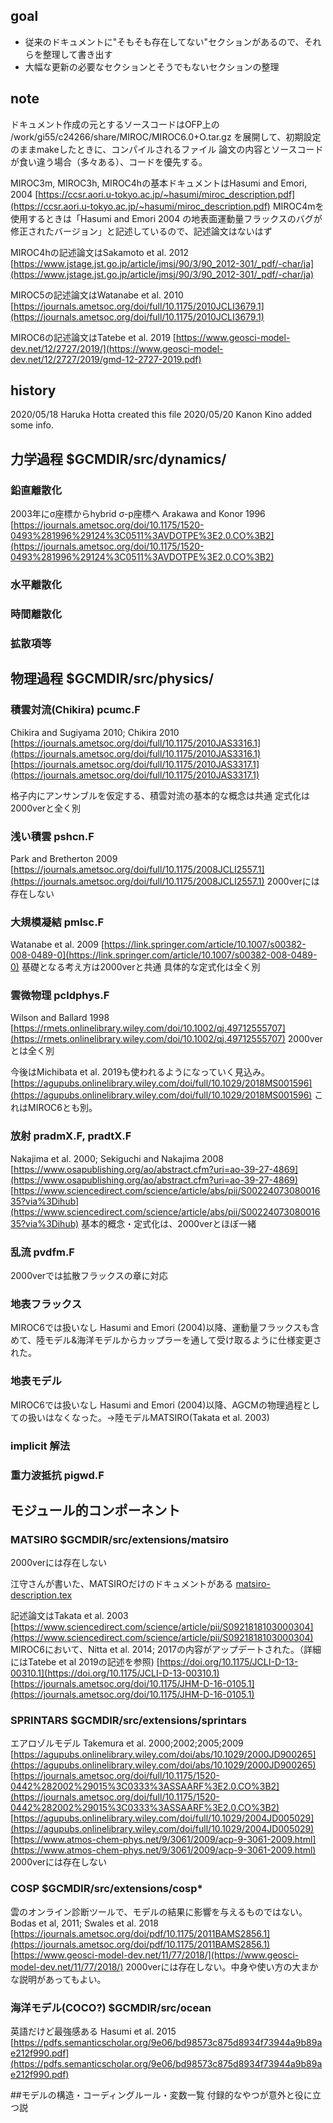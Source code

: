 ## goal
* 従来のドキュメントに"そもそも存在してない"セクションがあるので、それらを整理して書き出す
* 大幅な更新の必要なセクションとそうでもないセクションの整理

## note

ドキュメント作成の元とするソースコードはOFP上の
/work/gi55/c24266/share/MIROC/MIROC6.0+O.tar.gz
を展開して、初期設定のままmakeしたときに、コンパイルされるファイル
論文の内容とソースコードが食い違う場合（多々ある）、コードを優先する。

MIROC3m, MIROC3h, MIROC4hの基本ドキュメントはHasumi and Emori, 2004
[https://ccsr.aori.u-tokyo.ac.jp/~hasumi/miroc_description.pdf](https://ccsr.aori.u-tokyo.ac.jp/~hasumi/miroc_description.pdf)
MIROC4mを使用するときは「Hasumi and Emori 2004 の地表面運動量フラックスのバグが修正されたバージョン」と記述しているので、記述論文はないはず

MIROC4hの記述論文はSakamoto et al. 2012
[https://www.jstage.jst.go.jp/article/jmsj/90/3/90_2012-301/_pdf/-char/ja](https://www.jstage.jst.go.jp/article/jmsj/90/3/90_2012-301/_pdf/-char/ja)

MIROC5の記述論文はWatanabe et al. 2010
[https://journals.ametsoc.org/doi/full/10.1175/2010JCLI3679.1](https://journals.ametsoc.org/doi/full/10.1175/2010JCLI3679.1)

MIROC6の記述論文はTatebe et al. 2019
[https://www.geosci-model-dev.net/12/2727/2019/](https://www.geosci-model-dev.net/12/2727/2019/gmd-12-2727-2019.pdf)

## history
2020/05/18 Haruka Hotta created this file
2020/05/20 Kanon Kino added some info.


## 力学過程 $GCMDIR/src/dynamics/
### 鉛直離散化
2003年にσ座標からhybrid σ-p座標へ
Arakawa and Konor 1996
[https://journals.ametsoc.org/doi/10.1175/1520-0493%281996%29124%3C0511%3AVDOTPE%3E2.0.CO%3B2](https://journals.ametsoc.org/doi/10.1175/1520-0493%281996%29124%3C0511%3AVDOTPE%3E2.0.CO%3B2)

### 水平離散化
### 時間離散化
### 拡散項等

## 物理過程 $GCMDIR/src/physics/
### 積雲対流(Chikira) pcumc.F 
Chikira and Sugiyama 2010; Chikira 2010
[https://journals.ametsoc.org/doi/full/10.1175/2010JAS3316.1](https://journals.ametsoc.org/doi/full/10.1175/2010JAS3316.1)
[https://journals.ametsoc.org/doi/full/10.1175/2010JAS3317.1](https://journals.ametsoc.org/doi/full/10.1175/2010JAS3317.1)

格子内にアンサンブルを仮定する、積雲対流の基本的な概念は共通
定式化は2000verと全く別

### 浅い積雲 pshcn.F
Park and Bretherton 2009
[https://journals.ametsoc.org/doi/full/10.1175/2008JCLI2557.1](https://journals.ametsoc.org/doi/full/10.1175/2008JCLI2557.1)
2000verには存在しない

### 大規模凝結 pmlsc.F
Watanabe et al. 2009
[https://link.springer.com/article/10.1007/s00382-008-0489-0](https://link.springer.com/article/10.1007/s00382-008-0489-0)
基礎となる考え方は2000verと共通
具体的な定式化は全く別

### 雲微物理 pcldphys.F
Wilson and Ballard 1998
[https://rmets.onlinelibrary.wiley.com/doi/10.1002/qj.49712555707](https://rmets.onlinelibrary.wiley.com/doi/10.1002/qj.49712555707)
2000verとは全く別

今後はMichibata et al. 2019も使われるようになっていく見込み。
[https://agupubs.onlinelibrary.wiley.com/doi/full/10.1029/2018MS001596](https://agupubs.onlinelibrary.wiley.com/doi/full/10.1029/2018MS001596)
これはMIROC6とも別。

### 放射 pradmX.F, pradtX.F
Nakajima et al. 2000; Sekiguchi and Nakajima 2008
[https://www.osapublishing.org/ao/abstract.cfm?uri=ao-39-27-4869](https://www.osapublishing.org/ao/abstract.cfm?uri=ao-39-27-4869)
[https://www.sciencedirect.com/science/article/abs/pii/S0022407308001635?via%3Dihub](https://www.sciencedirect.com/science/article/abs/pii/S0022407308001635?via%3Dihub)
基本的概念・定式化は、2000verとほぼ一緒

### 乱流 pvdfm.F
2000verでは拡散フラックスの章に対応


### 地表フラックス
MIROC6では扱いなし
Hasumi and Emori (2004)以降、運動量フラックスも含めて、陸モデル&海洋モデルからカップラーを通して受け取るように仕様変更された。

### 地表モデル
MIROC6では扱いなし
Hasumi and Emori (2004)以降、AGCMの物理過程としての扱いはなくなった。->陸モデルMATSIRO(Takata et al. 2003)

### implicit 解法

### 重力波抵抗 pigwd.F

## モジュール的コンポーネント

### MATSIRO $GCMDIR/src/extensions/matsiro
2000verには存在しない

江守さんが書いた、MATSIROだけのドキュメントがある
[matsiro-description.tex](doc/matsiro-description.tex)

記述論文はTakata et al. 2003
[https://www.sciencedirect.com/science/article/pii/S0921818103000304](https://www.sciencedirect.com/science/article/pii/S0921818103000304)
MIROC6において、Nitta et al. 2014; 2017の内容がアップデートされた。（詳細にはTatebe et al 2019の記述を参照)
[https://doi.org/10.1175/JCLI-D-13-00310.1](https://doi.org/10.1175/JCLI-D-13-00310.1)
[https://journals.ametsoc.org/doi/10.1175/JHM-D-16-0105.1](https://journals.ametsoc.org/doi/10.1175/JHM-D-16-0105.1)

### SPRINTARS $GCMDIR/src/extensions/sprintars
エアロゾルモデル
Takemura et al. 2000;2002;2005;2009
[https://agupubs.onlinelibrary.wiley.com/doi/abs/10.1029/2000JD900265](https://agupubs.onlinelibrary.wiley.com/doi/abs/10.1029/2000JD900265)
[https://journals.ametsoc.org/doi/full/10.1175/1520-0442%282002%29015%3C0333%3ASSAARF%3E2.0.CO%3B2](https://journals.ametsoc.org/doi/full/10.1175/1520-0442%282002%29015%3C0333%3ASSAARF%3E2.0.CO%3B2)
[https://agupubs.onlinelibrary.wiley.com/doi/full/10.1029/2004JD005029](https://agupubs.onlinelibrary.wiley.com/doi/full/10.1029/2004JD005029)
[https://www.atmos-chem-phys.net/9/3061/2009/acp-9-3061-2009.html](https://www.atmos-chem-phys.net/9/3061/2009/acp-9-3061-2009.html)
2000verには存在しない

### COSP $GCMDIR/src/extensions/cosp*
雲のオンライン診断ツールで、モデルの結果に影響を与えるものではない。
Bodas et al, 2011; Swales et al. 2018
[https://journals.ametsoc.org/doi/pdf/10.1175/2011BAMS2856.1](https://journals.ametsoc.org/doi/pdf/10.1175/2011BAMS2856.1)
[https://www.geosci-model-dev.net/11/77/2018/](https://www.geosci-model-dev.net/11/77/2018/)
2000verには存在しない。中身や使い方の大まかな説明があってもよい。

### 海洋モデル(COCO?) $GCMDIR/src/ocean

英語だけど最強感ある Hasumi et al. 2015
[https://pdfs.semanticscholar.org/9e06/bd98573c875d8934f73944a9b89ae212f990.pdf](https://pdfs.semanticscholar.org/9e06/bd98573c875d8934f73944a9b89ae212f990.pdf)

##モデルの構造・コーディングルール・変数一覧
付録的なやつが意外と役に立つ説
